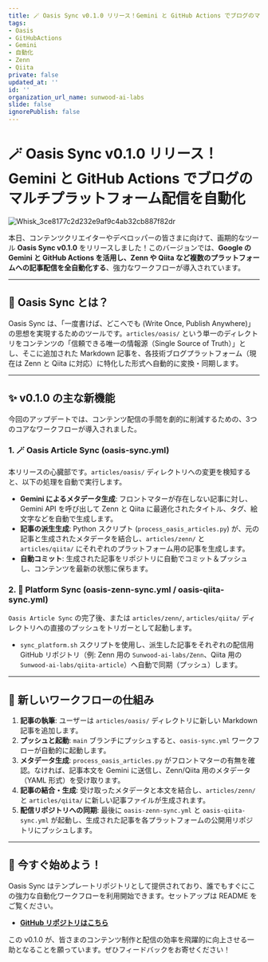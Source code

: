 ```yaml
---
title: 🪄 Oasis Sync v0.1.0 リリース！Gemini と GitHub Actions でブログのマルチプラットフォーム配信を自動化
tags:
- Oasis
- GitHubActions
- Gemini
- 自動化
- Zenn
- Qiita
private: false
updated_at: ''
id: ''
organization_url_name: sunwood-ai-labs
slide: false
ignorePublish: false
---
```


# 🪄 Oasis Sync v0.1.0 リリース！ Gemini と GitHub Actions でブログのマルチプラットフォーム配信を自動化

![Whisk_3ce8177c2d232e9af9c4ab32cb887f82dr](https://github.com/user-attachments/assets/e0e7992e-ebd2-4938-a711-08f5a50543c0)


本日、コンテンツクリエイターやデベロッパーの皆さまに向けて、画期的なツール **Oasis Sync v0.1.0** をリリースしました！このバージョンでは、**Google の Gemini と GitHub Actions を活用し、Zenn や Qiita など複数のプラットフォームへの記事配信を全自動化する**、強力なワークフローが導入されています。

---

## 📖 Oasis Sync とは？

Oasis Sync は、「一度書けば、どこへでも (Write Once, Publish Anywhere)」の思想を実現するためのツールです。`articles/oasis/` という単一のディレクトリをコンテンツの「信頼できる唯一の情報源（Single Source of Truth）」とし、そこに追加された Markdown 記事を、各技術ブログプラットフォーム（現在は Zenn と Qiita に対応）に特化した形式へ自動的に変換・同期します。

---

## ✨ v0.1.0 の主な新機能

今回のアップデートでは、コンテンツ配信の手間を劇的に削減するための、3つのコアなワークフローが導入されました。

### 1. 🪄 **Oasis Article Sync (oasis-sync.yml)**
本リリースの心臓部です。`articles/oasis/` ディレクトリへの変更を検知すると、以下の処理を自動で実行します。
- **Gemini によるメタデータ生成**: フロントマターが存在しない記事に対し、Gemini API を呼び出して Zenn と Qiita に最適化されたタイトル、タグ、絵文字などを自動で生成します。
- **記事の派生生成**: Python スクリプト (`process_oasis_articles.py`) が、元の記事と生成されたメタデータを結合し、`articles/zenn/` と `articles/qiita/` にそれぞれのプラットフォーム用の記事を生成します。
- **自動コミット**: 生成された記事をリポジトリに自動でコミット＆プッシュし、コンテンツを最新の状態に保ちます。

### 2. 📜 **Platform Sync (oasis-zenn-sync.yml / oasis-qiita-sync.yml)**
`Oasis Article Sync` の完了後、または `articles/zenn/`, `articles/qiita/` ディレクトリへの直接のプッシュをトリガーとして起動します。
- `sync_platform.sh` スクリプトを使用し、派生した記事をそれぞれの配信用 GitHub リポジトリ（例: Zenn 用の `Sunwood-ai-labs/Zenn`、Qiita 用の `Sunwood-ai-labs/qiita-article`）へ自動で同期（プッシュ）します。

---

## 🧱 新しいワークフローの仕組み

1.  **記事の執筆**: ユーザーは `articles/oasis/` ディレクトリに新しい Markdown 記事を追加します。  
2.  **プッシュと起動**: `main` ブランチにプッシュすると、`oasis-sync.yml` ワークフローが自動的に起動します。  
3.  **メタデータ生成**: `process_oasis_articles.py` がフロントマターの有無を確認。なければ、記事本文を Gemini に送信し、Zenn/Qiita 用のメタデータ（YAML 形式）を受け取ります。  
4.  **記事の結合・生成**: 受け取ったメタデータと本文を結合し、`articles/zenn/` と `articles/qiita/` に新しい記事ファイルが生成されます。  
5.  **配信リポジトリへの同期**: 最後に `oasis-zenn-sync.yml` と `oasis-qiita-sync.yml` が起動し、生成された記事を各プラットフォームの公開用リポジトリにプッシュします。  

---

## 🚀 今すぐ始めよう！

Oasis Sync はテンプレートリポジトリとして提供されており、誰でもすぐにこの強力な自動化ワークフローを利用開始できます。セットアップは README をご覧ください。

- **[GitHub リポジトリはこちら](https://github.com/Sunwood-ai-labs/oasis-sync.git)**

この v0.1.0 が、皆さまのコンテンツ制作と配信の効率を飛躍的に向上させる一助となることを願っています。ぜひフィードバックをお寄せください！
